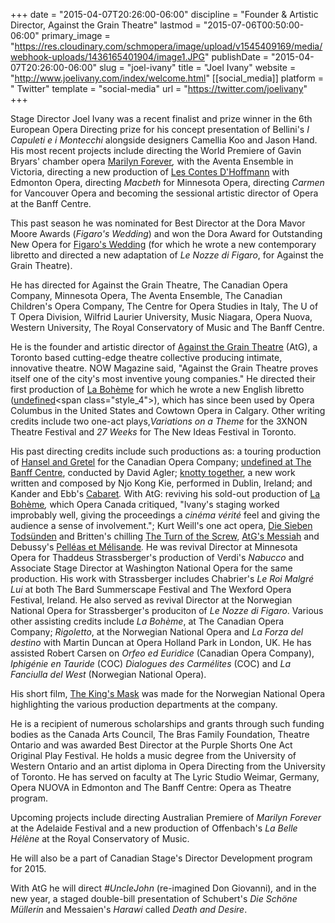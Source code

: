 +++
date = "2015-04-07T20:26:00-06:00"
discipline = "Founder & Artistic Director, Against the Grain Theatre"
lastmod = "2015-07-06T00:50:00-06:00"
primary_image = "https://res.cloudinary.com/schmopera/image/upload/v1545409169/media/webhook-uploads/1436165401904/image1.JPG"
publishDate = "2015-04-07T20:26:00-06:00"
slug = "joel-ivany"
title = "Joel Ivany"
website = "http://www.joelivany.com/index/welcome.html"
[[social_media]]
platform = " Twitter"
template = "social-media"
url = "https://twitter.com/joelivany"
+++

Stage Director Joel Ivany was a recent finalist and prize winner in the 6th European Opera Directing prize for his concept presentation of Bellini's _I Capuleti e i Montecchi_ alongside designers Camellia Koo and Jason Hand. His most recent projects include directing the World Premiere of Gavin Bryars' chamber opera [Marilyn Forever](http://www.joelivany.com/index/Marilyn_Forever.html "Marilyn_Forever.html")_,_ with the Aventa Ensemble in Victoria, directing a new production of [Les Contes D'Hoffmann](http://www.joelivany.com/index/contes_dhoffmann.html "contes_dhoffmann.html") with Edmonton Opera, directing _Macbeth_ for Minnesota Opera, directing _Carmen_ for Vancouver Opera and becoming the sessional artistic director of Opera at the Banff Centre.  

This past season he was nominated for Best Director at the Dora Mavor Moore Awards (_Figaro's Wedding_) and won the Dora Award for Outstanding New Opera for [Figaro's Wedding](http://www.againstthegraintheatre.com/shows/figaro "http://www.againstthegraintheatre.com/shows/figaro") (for which he wrote a new contemporary libretto and directed a new adaptation of _Le Nozze di Figaro_, for Against the Grain Theatre).

He has directed for Against the Grain Theatre, The Canadian Opera Company, Minnesota Opera, The Aventa Ensemble, The Canadian Children's Opera Company, The Centre for Opera Studies in Italy, The U of T Opera Division, Wilfrid Laurier University, Music Niagara, Opera Nuova, Western University, The Royal Conservatory of Music and The Banff Centre.  

<span class="style_2">He is the founder and artistic director of </span>[Against the Grain Theatre](http://www.againstthegraintheatre.com/ "http://www.againstthegraintheatre.com") (AtG), a Toronto based cutting-edge theatre collective producing intimate, innovative theatre. NOW Magazine said<span class="style_3">, "Against the Grain Theatre proves itself one of the city's most inventive young companies." He directed their first</span> production of [La Bohème](http://www.againstthegraintheatre.com/index/La_Boheme.html "http://www.againstthegraintheatre.com/index/La_Boheme.html") for which he wrote a new English libretto <span class="style_4">(</span>[undefined](http://www.againstthegraintheatre.com/ "http://www.againstthegraintheatre.com")<span class="style_4">), which has since been used by Opera Columbus in the United States and Cowtown Opera in Calgary. </span>Other writing credits include two one-act plays,_Variations on a Theme_ for the 3XNON Theatre Festival and _27 Weeks_ for The New Ideas Festival in Toronto.  

His past directing credits include such productions as: a touring production of [Hansel and Gretel](http://www.joelivany.com/index/UncleJohn.html "UncleJohn.html") for the Canadian Opera Company; [undefined at The Banff Centre](http://www.joelivany.com/index/cosi_fan_tutte.html "cosi_fan_tutte.html"), conducted by David Agler; [knotty together](http://www.joelivany.com/index/Carmen.html "Carmen.html"), a new work written and composed by Njo Kong Kie, performed in Dublin, Ireland; and Kander and Ebb's [Cabaret](http://www.joelivany.com/index/AtGs_Messiah.html "AtGs_Messiah.html")_._ With AtG: reviving his sold-out production of [La Bohème](http://www.joelivany.com/index/la_boheme-remount.html "la_boheme-remount.html")_,_ which Opera Canada critiqued, "Ivany's staging worked improbably well, giving the proceedings a _cinéma vérité_ feel and giving the audience a sense of involvement."; Kurt Weill's one act opera, [Die Sieben Todsünden](http://www.joelivany.com/index/the_7_deadly_sins.html "the_7_deadly_sins.html") and Britten's chilling [The Turn of the Screw](http://www.joelivany.com/index/turn_of_the_screw.html "turn_of_the_screw.html"), [AtG's Messiah](http://www.joelivany.com/index/AtGs_Messiah.html "AtGs_Messiah.html") and Debussy's [Pelléas et Mélisande](http://www.joelivany.com/index/pelleas_et_melisande.html "pelleas_et_melisande.html")_._ He was revival Director at Minnesota Opera for Thaddeus Strassberger's production of Verdi's _Nabucco_ and Associate Stage Director at Washington National Opera for the same production. His work with Strassberger includes Chabrier's _Le Roi Malgré Lui_ at both The Bard Summerscape Festival and The Wexford Opera Festival, Ireland. He also served as revival Director at the Norwegian National Opera for Strassberger's produciton of _Le Nozze di Figaro_. Various other assisting credits include _La Bohème_, at The Canadian Opera Company; _Rigoletto_, at the Norwegian National Opera and _La Forza del destino_ with Martin Duncan at Opera Holland Park in London, UK. He has assisted Robert Carsen on _Orfeo ed Euridice_ (Canadian Opera Company), _Iphigénie en Tauride_ (COC) _Dialogues des Carmélites_ (COC) and _La Fanciulla del West_ (Norwegian National Opera).

His short film, [The King's Mask](https://vimeo.com/73017619 "https://vimeo.com/73017619") was made for the Norwegian National Opera highlighting the various production departments at the company.  

He is a recipient of numerous scholarships and grants through such funding bodies as the Canada Arts Council, The Bras Family Foundation, Theatre Ontario and was awarded Best Director at the Purple Shorts One Act Original Play Festival. He holds a music degree from the University of Western Ontario and an artist diploma in Opera Directing from the University of Toronto. He has served on faculty at The Lyric Studio Weimar, Germany, Opera NUOVA in Edmonton and The Banff Centre: Opera as Theatre program.  

Upcoming projects include directing Australian Premiere of _Marilyn Forever_ at the Adelaide Festival and a new production of Offenbach's _La Belle Hélène_ at the Royal Conservatory of Music.  

He will also be a part of Canadian Stage's Director Development program for 2015.  

With AtG he will direct _#UncleJohn_ (re-imagined Don Giovanni)_,_ and in the new year, a staged double-bill presentation of Schubert's _Die Schöne Müllerin_ and Messaien's _Harawi_ called _Death and Desire_.
